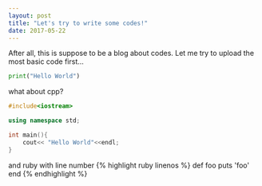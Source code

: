 ```yaml
---
layout: post
title: "Let's try to write some codes!"
date: 2017-05-22
---
```




After all, this is suppose to be a blog about codes. Let me try to upload the most basic code first...

```python
print("Hello World")
```
what about cpp?

```cpp
#include<iostream>

using namespace std;

int main(){
    cout<< "Hello World"<<endl;
}
```
and ruby with line number
{% highlight ruby linenos %}
def foo
  puts 'foo'
end
{% endhighlight %}
